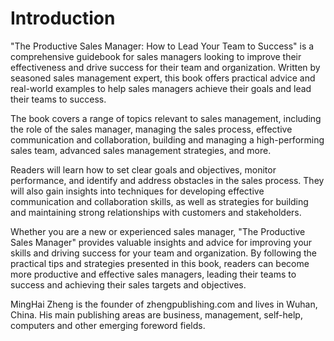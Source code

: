 # Introduction

"The Productive Sales Manager: How to Lead Your Team to Success" is a comprehensive guidebook for sales managers looking to improve their effectiveness and drive success for their team and organization. Written by seasoned sales management expert, this book offers practical advice and real-world examples to help sales managers achieve their goals and lead their teams to success.

The book covers a range of topics relevant to sales management, including the role of the sales manager, managing the sales process, effective communication and collaboration, building and managing a high-performing sales team, advanced sales management strategies, and more.

Readers will learn how to set clear goals and objectives, monitor performance, and identify and address obstacles in the sales process. They will also gain insights into techniques for developing effective communication and collaboration skills, as well as strategies for building and maintaining strong relationships with customers and stakeholders.

Whether you are a new or experienced sales manager, "The Productive Sales Manager" provides valuable insights and advice for improving your skills and driving success for your team and organization. By following the practical tips and strategies presented in this book, readers can become more productive and effective sales managers, leading their teams to success and achieving their sales targets and objectives.

MingHai Zheng is the founder of zhengpublishing.com and lives in Wuhan, China. His main publishing areas are business, management, self-help, computers and other emerging foreword fields.
